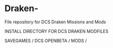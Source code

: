 # Draken-
File repository for DCS Draken Missions and Mods


INSTALL DIRECTORY FOR DCS DRAKEN MODFILES


SAVEGAMES / DCS OPENBETA / MODS / 


